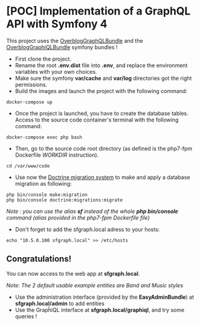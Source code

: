 # [POC] Implementation of a GraphQL API with Symfony 4

This project uses the [OverblogGraphQLBundle](https://github.com/overblog/GraphQLBundle) and the [OverblogGraphiQLBundle](https://github.com/overblog/GraphiQLBundle ) symfony bundles !

* First clone the project.
* Rename the root **.env.dist** file into **.env**, and replace the environment variables with your own choices.
* Make sure the symfony **var/cache** and **var/log** directories got the right permissions.
* Build the images and launch the project with the following command: 
~~~
docker-compose up
~~~
* Once the project is launched, you have to create the database tables. Access to the source code container's terminal with the following command:
~~~
docker-compose exec php bash
~~~
* Then, go to the source code root directory (as defined is the php7-fpm Dockerfile *WORKDIR* instruction).
~~~
cd /var/www/code
~~~
* Use now the [Doctrine migration system](https://symfony.com/doc/current/doctrine.html) to make and apply a database migration as following:
~~~
php bin/console make:migration
php bin/console doctrine:migrations:migrate
~~~
*Note : you can use the alias **sf** instead of the whole **php bin/console** command (alias provided in the php7-fpm Dockerfile file)*
* Don't forget to add the sfgraph.local adress to your hosts:
~~~
echo "10.5.0.100 sfgraph.local" >> /etc/hosts
~~~

## Congratulations!

You can now access to the web app at **sfgraph.local**.

*Note: The 2 default usable example entities are *Band* and *Music styles**

* Use the administration interface (provided by the **EasyAdminBundle**) at **sfgraph.local/admin** to add entities
* Use the GrapĥiQL interface at **sfgraph.local/graphiql**, and try some queries !

